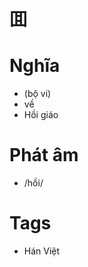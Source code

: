 # 囬

# Nghĩa
* (bộ vi)
* về
* Hồi giáo

# Phát âm
* /hồi/

# Tags
* Hán Việt

<script>window.HANZI_FIELD='囬';</script>

